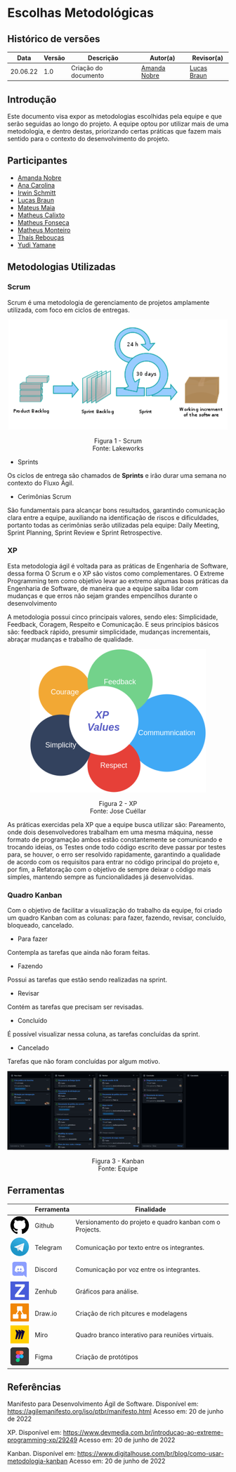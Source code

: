 # Escolhas Metodológicas

## Histórico de versões
| Data     | Versão | Descrição            | Autor(a)                                     | Revisor(a)                             |
| -------- | ------ | -------------------- | -------------------------------------------- | -------------------------------------- |
| 20.06.22 | 1.0    | Criação do documento | [Amanda Nobre](https://github.com/AmandaNbr) | [Lucas Braun](https://github.com/lbvx) |

## Introdução

Este documento visa expor as metodologias escolhidas pela equipe e que serão seguidas ao longo do projeto. A equipe optou por utilizar mais de uma metodologia, e dentro destas, priorizando
certas práticas que fazem mais sentido para o contexto do desenvolvimento do projeto.

## Participantes

- [Amanda Nobre](https://github.com/AmandaNbr)
- [Ana Carolina](https://github.com/AnaCarolinaRodriguesLeite)
- [Irwin Schmitt](https://github.com/irwinschmitt)
- [Lucas Braun](https://github.com/lbvx)
- [Mateus Maia](https://github.com/mateusmaiamaia)
- [Matheus Calixto](https://github.com/matheuscvp)
- [Matheus Fonseca](https://github.com/gatotabaco) 
- [Matheus Monteiro](https://github.com/matheusyanmonteiro)
- [Thaís Rebouças](https://github.com/thais-ra)
- [Yudi Yamane](https://github.com/yudi-azvd)

## Metodologias Utilizadas

### Scrum

Scrum é uma metodologia de gerenciamento de projetos amplamente utilizada, com foco em ciclos de entregas.

<p align = "center"> <img alt="scrum" src="../../images/metodologia/scrum.png" width="500px" /> </p>
<p align = "center"> 
Figura 1 - Scrum <br>
Fonte: Lakeworks
</p>

- Sprints

Os ciclos de entrega são chamados de **Sprints** e irão durar uma semana no contexto do Fluxo Ágil. 


- Cerimônias Scrum 

São fundamentais para alcançar bons resultados, garantindo comunicação clara entre a equipe, auxiliando na identificação de riscos e dificuldades, portanto todas as cerimônias serão utilizadas pela equipe: Daily Meeting, Sprint Planning, Sprint Review e Sprint Retrospective.

### XP

Esta metodologia ágil é voltada para as práticas de Engenharia de Software, dessa forma O Scrum e o XP são vistos como complementares. O Extreme Programming tem como objetivo levar ao extremo algumas boas práticas da Engenharia de Software, de maneira que a equipe saiba lidar com mudanças e que erros não sejam grandes empencilhos durante o desenvolvimento

A metodologia possui cinco principais valores, sendo eles: Simplicidade, Feedback, Coragem, Respeito e Comunicação. E seus princípios básicos são: feedback rápido, presumir simplicidade, mudanças incrementais, abraçar mudanças e trabalho de qualidade.

<p align = "center"> <img alt="xp" src="../../images/metodologia/xp.png" width="400px" /> </p>
<p align = "center"> 
Figura 2 - XP <br>
Fonte: Jose Cuéllar
</p>

As práticas exercidas pela XP que a equipe busca utilizar são: Pareamento, onde dois desenvolvedores trabalham em uma mesma máquina, nesse formato de programação ambos estão constantemente se comunicando e trocando ideias, os Testes onde todo código escrito deve passar por testes para, se houver, o erro ser resolvido rapidamente, garantindo a qualidade de acordo com os requisitos para entrar no código principal do projeto e, por fim, a Refatoração com o objetivo de sempre deixar o código mais simples, mantendo sempre as funcionalidades já desenvolvidas.

### Quadro Kanban

Com o objetivo de facilitar a visualização do trabalho da equipe, foi criado um quadro Kanban com as colunas: para fazer, fazendo, revisar, concluído, bloqueado, cancelado.

- Para fazer

Contempla as tarefas que ainda não foram feitas.

- Fazendo

Possui as tarefas que estão sendo realizadas na sprint.

- Revisar

Contém as tarefas que precisam ser revisadas.

- Concluído

É possível visualizar nessa coluna, as tarefas concluídas da sprint.

- Cancelado

Tarefas que não foram concluídas por algum motivo.

<p align = "center"> <img alt="kanban" src="../../images/metodologia/kanban.png"/> </p>
<p align = "center"> 
Figura 3 - Kanban <br>
Fonte: Equipe
</p>

## Ferramentas

|                                                                                 | Ferramenta | Finalidade                                               |
| ------------------------------------------------------------------------------- | ---------- | -------------------------------------------------------- |
| <img alt="github" src="../../images/metodologia/github.png" width="50px" />     | Github     | Versionamento do projeto e quadro kanban com o Projects. |
| <img alt="telegram" src="../../images/metodologia/telegram.png" width="50px" /> | Telegram   | Comunicação por texto entre os integrantes.              |
| <img alt="discord" src="../../images/metodologia/discord.png" width="50px" />   | Discord    | Comunicação por voz entre os integrantes.                |
| <img alt="zenhub" src="../../images/metodologia/zenhub.png" width="50px" />     | Zenhub     | Gráficos para análise.                                   |
| <img alt="drawio" src="../../images/metodologia/drawio.png" width="50px" />     | Draw.io    | Criação de rich pitcures e modelagens                    |
| <img alt="miro" src="../../images/metodologia/miro.png" width="50px" />         | Miro       | Quadro branco interativo para reuniões virtuais.         |
| <img alt="figma" src="../../images/metodologia/figma.png" width="50px" />       | Figma      | Criação de protótipos                                    |

## Referências

Manifesto para Desenvolvimento Ágil de Software. Disponível em: <https://agilemanifesto.org/iso/ptbr/manifesto.html> Acesso em: 20 de junho de 2022

XP. Disponível em: <https://www.devmedia.com.br/introducao-ao-extreme-programming-xp/29249> Acesso em: 20 de junho de 2022

Kanban. Disponível em: <https://www.digitalhouse.com/br/blog/como-usar-metodologia-kanban> Acesso em: 20 de junho de 2022